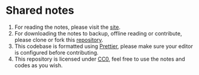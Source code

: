 # Shared notes

1. For reading the notes, please visit the
   [site](https://aprosail.github.io/notes/).
2. For downloading the notes to backup, offline reading or contribute, please
   clone or fork this [repository](https://github.com/aprosail/notes).
3. This codebase is formatted using [Prettier](https://prettier.io/),
   please make sure your editor is configured before contributing.
4. This repository is licensed under
   [CC0](https://creativecommons.org/publicdomain/zero/1.0/legalcode.en),
   feel free to use the notes and codes as you wish.
